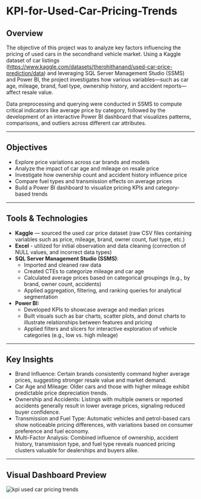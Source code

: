 # KPI-for-Used-Car-Pricing-Trends

## Overview
The objective of this project was to analyze key factors influencing the pricing of used cars in the secondhand vehicle market. Using a Kaggle dataset of car listings (https://www.kaggle.com/datasets/therohithanand/used-car-price-prediction/data) and leveraging SQL Server Management Studio (SSMS) and Power BI, the project investigates how various variables—such as car age, mileage, brand, fuel type, ownership history, and accident reports—affect resale value.

Data preprocessing and querying were conducted in SSMS to compute critical indicators like average price by category, followed by the development of an interactive Power BI dashboard that visualizes patterns, comparisons, and outliers across different car attributes.

---

## Objectives
- Explore price variations across car brands and models
-  Analyze the impact of car age and mileage on resale price
-  Investigate how ownership count and accident history influence price
-  Compare fuel types and transmission effects on average prices
-  Build a Power BI dashboard to visualize pricing KPIs and category-based trends

---

## Tools & Technologies
- **Kaggle** — sourced the used car price dataset (raw CSV files containing variables such as price, mileage, brand, owner count, fuel type, etc.)
- **Excel** - utilized for initial observation and data cleaning (correction of NULL values, and incorrect data types)
- **SQL Server Management Studio (SSMS)**:
   - Imported and cleaned raw data
   - Created CTEs to categorize mileage and car age
   - Calculated average prices based on categorical groupings (e.g., by brand, owner count, accidents)
   - Applied aggregation, filtering, and ranking queries for analytical segmentation
- **Power BI:**
   - Developed KPIs to showcase average and median prices
   - Built visuals such as bar charts, scatter plots, and donut charts to illustrate relationships between features and pricing
   - Applied filters and slicers for interactive exploration of vehicle categories (e.g., low vs. high mileage)

 ---

 ## Key Insights
- Brand Influence: Certain brands consistently command higher average prices, suggesting stronger resale value and market demand.
- Car Age and Mileage: Older cars and those with higher mileage exhibit predictable price depreciation trends.
- Ownership and Accidents: Listings with multiple owners or reported accidents generally result in lower average prices, signaling reduced buyer confidence.
- Transmission and Fuel Type: Automatic vehicles and petrol-based cars show noticeable pricing differences, with variations based on consumer preference and fuel economy.
- Multi-Factor Analysis: Combined influence of ownership, accident history, transmission type, and fuel type reveals nuanced pricing clusters valuable for dealerships and buyers alike.

---

## Visual Dashboard Preview
![kpi used car pricing trends](https://github.com/user-attachments/assets/8264eeaa-beca-4d90-b596-9bb822600b98)


 

